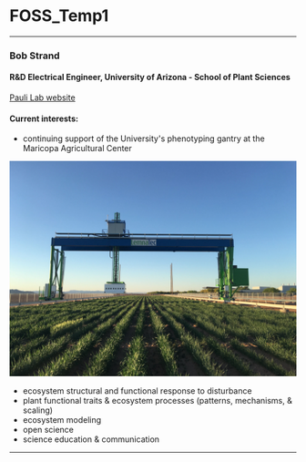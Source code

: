 # FOSS_Temp1

---
### Bob Strand

#### R&D Electrical Engineer, University of Arizona - School of Plant Sciences
[Pauli Lab website](https://thepaulilab.com/)
 
#### Current interests:
- continuing support of the University's phenotyping gantry at the Maricopa Agricultural Center

![Phenotyping Gantry](Gantry.jpg)

- ecosystem structural and functional response to disturbance
- plant functional traits & ecosystem processes (patterns, mechanisms, & scaling)
- ecosystem modeling
- open science
- science education & communication
---
